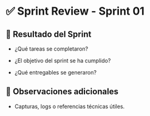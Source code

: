 # ✅ Sprint Review - Sprint 01

## 📌 Resultado del Sprint

- ¿Qué tareas se completaron?

- ¿El objetivo del sprint se ha cumplido?

- ¿Qué entregables se generaron?

## 📎 Observaciones adicionales

- Capturas, logs o referencias técnicas útiles.